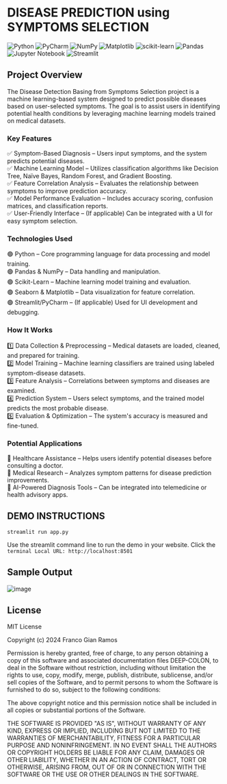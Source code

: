 # DISEASE PREDICTION using SYMPTOMS SELECTION

![Python](https://img.shields.io/badge/python-3670A0?style=for-the-badge&logo=python&logoColor=ffdd54)
![PyCharm](https://img.shields.io/badge/pycharm-143?style=for-the-badge&logo=pycharm&logoColor=black&color=black&labelColor=green)
![NumPy](https://img.shields.io/badge/numpy-%23013243.svg?style=for-the-badge&logo=numpy&logoColor=white)
![Matplotlib](https://img.shields.io/badge/Matplotlib-%23ffffff.svg?style=for-the-badge&logo=Matplotlib&logoColor=black)
![scikit-learn](https://img.shields.io/badge/scikit--learn-%23F7931E.svg?style=for-the-badge&logo=scikit-learn&logoColor=white)
![Pandas](https://img.shields.io/badge/pandas-%23150458.svg?style=for-the-badge&logo=pandas&logoColor=white)
![Jupyter Notebook](https://img.shields.io/badge/jupyter-%23FA0F00.svg?style=for-the-badge&logo=jupyter&logoColor=white)
![Streamlit](https://img.shields.io/badge/Streamlit-%23FE4B4B.svg?style=for-the-badge&logo=streamlit&logoColor=white)

## Project Overview
The Disease Detection Basing from Symptoms Selection project is a machine learning-based system designed to predict possible diseases based on user-selected symptoms. The goal is to assist users in identifying potential health conditions by leveraging machine learning models trained on medical datasets.

### Key Features
✅ Symptom-Based Diagnosis – Users input symptoms, and the system predicts potential diseases.<br />
✅ Machine Learning Model – Utilizes classification algorithms like Decision Tree, Naïve Bayes, Random Forest, and Gradient Boosting.<br />
✅ Feature Correlation Analysis – Evaluates the relationship between symptoms to improve prediction accuracy.<br />
✅ Model Performance Evaluation – Includes accuracy scoring, confusion matrices, and classification reports.<br />
✅ User-Friendly Interface – (If applicable) Can be integrated with a UI for easy symptom selection.<br />

### Technologies Used
🟢 Python – Core programming language for data processing and model training.<br />
🟢 Pandas & NumPy – Data handling and manipulation.<br />
🟢 Scikit-Learn – Machine learning model training and evaluation.<br />
🟢 Seaborn & Matplotlib – Data visualization for feature correlation.<br />
🟢 Streamlit/PyCharm – (If applicable) Used for UI development and debugging.<br />

### How It Works
1️⃣ Data Collection & Preprocessing – Medical datasets are loaded, cleaned, and prepared for training.<br />
2️⃣ Model Training – Machine learning classifiers are trained using labeled symptom-disease datasets.<br />
3️⃣ Feature Analysis – Correlations between symptoms and diseases are examined.<br />
4️⃣ Prediction System – Users select symptoms, and the trained model predicts the most probable disease.<br />
5️⃣ Evaluation & Optimization – The system's accuracy is measured and fine-tuned.<br />

### Potential Applications
📌 Healthcare Assistance – Helps users identify potential diseases before consulting a doctor.<br />
📌 Medical Research – Analyzes symptom patterns for disease prediction improvements.<br />
📌 AI-Powered Diagnosis Tools – Can be integrated into telemedicine or health advisory apps.<br />

## DEMO INSTRUCTIONS
```terminal
streamlit run app.py
```
Use the streamlit command line to run the demo in your website. Click the ```terminal Local URL: http://localhost:8501 ```


## Sample Output
![image](https://github.com/user-attachments/assets/3f48ad7f-89d7-4768-a83a-90dcc70c88ff)




## License

MIT License

Copyright (c) 2024 Franco Gian Ramos

Permission is hereby granted, free of charge, to any person obtaining a copy
of this software and associated documentation files DEEP-COLON, to deal
in the Software without restriction, including without limitation the rights
to use, copy, modify, merge, publish, distribute, sublicense, and/or sell
copies of the Software, and to permit persons to whom the Software is
furnished to do so, subject to the following conditions:

The above copyright notice and this permission notice shall be included in all
copies or substantial portions of the Software.

THE SOFTWARE IS PROVIDED "AS IS", WITHOUT WARRANTY OF ANY KIND, EXPRESS OR
IMPLIED, INCLUDING BUT NOT LIMITED TO THE WARRANTIES OF MERCHANTABILITY,
FITNESS FOR A PARTICULAR PURPOSE AND NONINFRINGEMENT. IN NO EVENT SHALL THE
AUTHORS OR COPYRIGHT HOLDERS BE LIABLE FOR ANY CLAIM, DAMAGES OR OTHER
LIABILITY, WHETHER IN AN ACTION OF CONTRACT, TORT OR OTHERWISE, ARISING FROM,
OUT OF OR IN CONNECTION WITH THE SOFTWARE OR THE USE OR OTHER DEALINGS IN THE
SOFTWARE.

